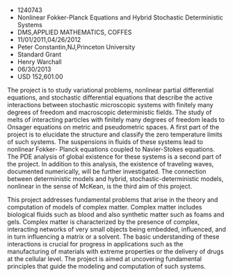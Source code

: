 
* 1240743
* Nonlinear Fokker-Planck Equations and Hybrid Stochastic Deterministic Systems
* DMS,APPLIED MATHEMATICS, COFFES
* 11/01/2011,04/26/2012
* Peter Constantin,NJ,Princeton University
* Standard Grant
* Henry Warchall
* 06/30/2013
* USD 152,601.00

The project is to study variational problems, nonlinear partial differential
equations, and stochastic differential equations that describe the active
interactions between stochastic microscopic systems with finitely many degrees
of freedom and macroscopic deterministic fields. The study of melts of
interacting particles with finitely many degrees of freedom leads to Onsager
equations on metric and pseudometric spaces. A first part of the project is to
elucidate the structure and classify the zero temperature limits of such
systems. The suspensions in fluids of these systems lead to nonlinear Fokker-
Planck equations coupled to Navier-Stokes equations. The PDE analysis of global
existence for these systems is a second part of the project. In addition to this
analysis, the existence of traveling waves, documented numerically, will be
further investigated. The connection between deterministic models and hybrid,
stochastic-deterministic models, nonlinear in the sense of McKean, is the third
aim of this project.

This project addresses fundamental problems that arise in the theory and
computation of models of complex matter. Complex matter includes biological
fluids such as blood and also synthetic matter such as foams and gels. Complex
matter is characterized by the presence of complex, interacting networks of very
small objects being embedded, influenced, and in turn influencing a matrix or a
solvent. The basic understanding of these interactions is crucial for progress
in applications such as the manufacturing of materials with extreme properties
or the delivery of drugs at the cellular level. The project is aimed at
uncovering fundamental principles that guide the modeling and computation of
such systems.
